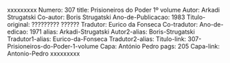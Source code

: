 xxxxxxxxx
Numero: 307
title: Prisioneiros do Poder 1º volume
Autor: Arkadi Strugatski
Co-autor: Boris Strugatski
Ano-de-Publicacao: 1983
Titulo-original: ????????? ??????
Tradutor: Eurico da Fonseca
Co-tradutor: 
Ano-de-edicao: 1971
alias: Arkadi-Strugatski
Autor2-alias: Boris-Strugatski
Tradutor1-alias: Eurico-da-Fonseca
Tradutor2-alias: 
Titulo-link: 307-Prisioneiros-do-Poder-1-volume
Capa: António Pedro
pags: 205
Capa-link: Antonio-Pedro
xxxxxxxxx